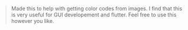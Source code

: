 > Made this to help with getting color codes from images. I find that this is very useful for GUI developement and flutter. Feel free to use this however you like.
